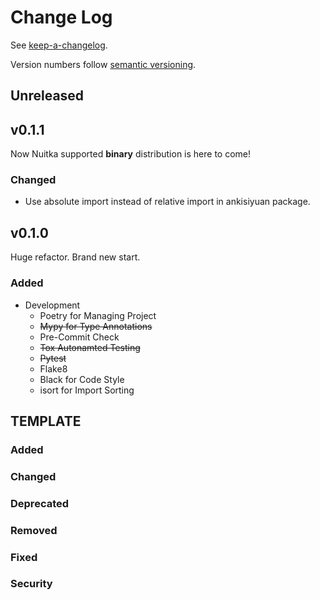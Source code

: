 # Change Log

See [keep-a-changelog](https://github.com/olivierlacan/keep-a-changelog).

Version numbers follow [semantic versioning](https://semver.org).

## Unreleased

## v0.1.1

Now Nuitka supported **binary** distribution is here to come!

### Changed

- Use absolute import instead of relative import in ankisiyuan package.

## v0.1.0

Huge refactor. Brand new start.

### Added

- Development
  - Poetry for Managing Project
  - ~~Mypy for Type Annotations~~
  - Pre-Commit Check
  - ~~Tox Autonamted Testing~~
  - ~~Pytest~~
  - Flake8
  - Black for Code Style
  - isort for Import Sorting

## TEMPLATE

### Added

### Changed

### Deprecated

### Removed

### Fixed

### Security

